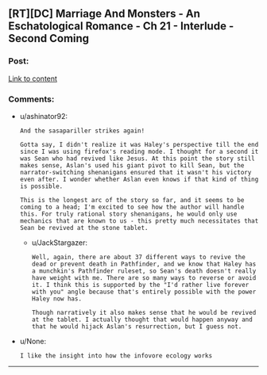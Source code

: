 ## [RT][DC] Marriage And Monsters - An Eschatological Romance - Ch 21 - Interlude - Second Coming

### Post:

[Link to content](https://archiveofourown.org/works/18738010/chapters/46040653)

### Comments:

- u/ashinator92:
  ```
  And the sasapariller strikes again!

  Gotta say, I didn't realize it was Haley's perspective till the end since I was using firefox's reading mode. I thought for a second it was Sean who had revived like Jesus. At this point the story still makes sense, Aslan's used his giant pivot to kill Sean, but the narrator-switching shenanigans ensured that it wasn't his victory even after. I wonder whether Aslan even knows if that kind of thing is possible.

  This is the longest arc of the story so far, and it seems to be coming to a head; I'm excited to see how the author will handle this. For truly rational story shenanigans, he would only use mechanics that are known to us - this pretty much necessitates that Sean be revived at the stone tablet.
  ```

  - u/JackStargazer:
    ```
    Well, again, there are about 37 different ways to revive the dead or prevent death in Pathfinder, and we know that Haley has a munchkin's Pathfinder ruleset, so Sean's death doesn't really have weight with me. There are so many ways to reverse or avoid it. I think this is supported by the "I'd rather live forever with you" angle because that's entirely possible with the power Haley now has.

    Though narratively it also makes sense that he would be revived at the tablet. I actually thought that would happen anyway and that he would hijack Aslan's resurrection, but I guess not.
    ```

- u/None:
  ```
  I like the insight into how the infovore ecology works
  ```

---

